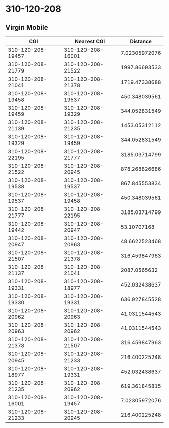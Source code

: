 # 310-120-208
## Virgin Mobile


| CGI | Nearest CGI | Distance |
|-----|-------------|----------|
| 310-120-208-19457 | 310-120-208-16001 | 7.02305972076 |
| 310-120-208-21779 | 310-120-208-21522 | 1997.86693533 |
| 310-120-208-21041 | 310-120-208-21378 | 1719.47338688 |
| 310-120-208-19458 | 310-120-208-19537 | 450.348039561 |
| 310-120-208-19459 | 310-120-208-19329 | 344.052831549 |
| 310-120-208-21139 | 310-120-208-21235 | 1453.05312112 |
| 310-120-208-19329 | 310-120-208-19459 | 344.052831549 |
| 310-120-208-22195 | 310-120-208-21777 | 3185.03714799 |
| 310-120-208-21522 | 310-120-208-20945 | 878.268826686 |
| 310-120-208-19538 | 310-120-208-19537 | 867.845553834 |
| 310-120-208-19537 | 310-120-208-19458 | 450.348039561 |
| 310-120-208-21777 | 310-120-208-22195 | 3185.03714799 |
| 310-120-208-19442 | 310-120-208-20947 | 53.10707168 |
| 310-120-208-20947 | 310-120-208-20963 | 48.6622523468 |
| 310-120-208-21507 | 310-120-208-21378 | 316.459847963 |
| 310-120-208-21137 | 310-120-208-21041 | 2087.0565632 |
| 310-120-208-19331 | 310-120-208-18977 | 452.032438637 |
| 310-120-208-19330 | 310-120-208-19331 | 636.927845528 |
| 310-120-208-20962 | 310-120-208-20963 | 41.0311544543 |
| 310-120-208-20963 | 310-120-208-20962 | 41.0311544543 |
| 310-120-208-21378 | 310-120-208-21507 | 316.459847963 |
| 310-120-208-20945 | 310-120-208-21233 | 216.400225248 |
| 310-120-208-18977 | 310-120-208-19331 | 452.032438637 |
| 310-120-208-21235 | 310-120-208-20962 | 619.361845815 |
| 310-120-208-16001 | 310-120-208-19457 | 7.02305972076 |
| 310-120-208-21233 | 310-120-208-20945 | 216.400225248 |
